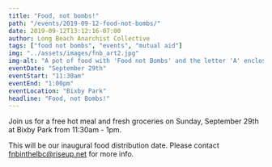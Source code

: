 ```yaml
---
title: "Food, not bombs!"
path: "/events/2019-09-12-food-not-bombs/"
date: 2019-09-12T13:12:16-07:00
author: Long Beach Anarchist Collective
tags: ["food not bombs", "events", "mutual aid"]
img: "../assets/images/fnb_art2.jpg"
img-alt: "A pot of food with 'Food not Bombs' and the letter 'A' enclosed in a circle with the text 'Free soup for the revolution'"
eventDate: "September 29th"
eventStart: "11:30am"
eventEnd: "1:00pm"
eventLocation: "Bixby Park"
headline: "Food, not Bombs!"
---
```


Join us for a free hot meal and fresh groceries on Sunday, September 29th at Bixby Park from 11:30am - 1pm.

This will be our inaugural food distribution date. Please contact [fnbinthelbc@riseup.net](mailto:fnbinthelbc@riseup.net) for more info.
